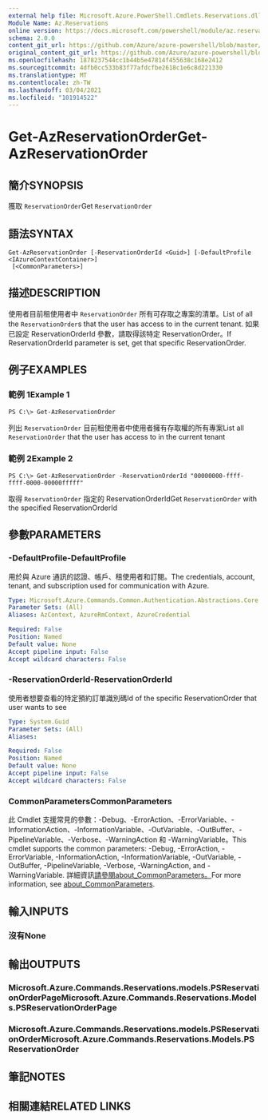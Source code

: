 ```yaml
---
external help file: Microsoft.Azure.PowerShell.Cmdlets.Reservations.dll-Help.xml
Module Name: Az.Reservations
online version: https://docs.microsoft.com/powershell/module/az.reservations/get-azreservationorder
schema: 2.0.0
content_git_url: https://github.com/Azure/azure-powershell/blob/master/src/Reservations/Reservations/help/Get-AzReservationOrder.md
original_content_git_url: https://github.com/Azure/azure-powershell/blob/master/src/Reservations/Reservations/help/Get-AzReservationOrder.md
ms.openlocfilehash: 1878237544cc1b44b5e47814f455638c168e2412
ms.sourcegitcommit: 4dfb0cc533b83f77afdcfbe2618c1e6c8d221330
ms.translationtype: MT
ms.contentlocale: zh-TW
ms.lasthandoff: 03/04/2021
ms.locfileid: "101914522"
---
```

# <span data-ttu-id="6da31-101">Get-AzReservationOrder</span><span class="sxs-lookup"><span data-stu-id="6da31-101">Get-AzReservationOrder</span></span>

## <span data-ttu-id="6da31-102">簡介</span><span class="sxs-lookup"><span data-stu-id="6da31-102">SYNOPSIS</span></span>
<span data-ttu-id="6da31-103">獲取 `ReservationOrder`</span><span class="sxs-lookup"><span data-stu-id="6da31-103">Get `ReservationOrder`</span></span>

## <span data-ttu-id="6da31-104">語法</span><span class="sxs-lookup"><span data-stu-id="6da31-104">SYNTAX</span></span>

```
Get-AzReservationOrder [-ReservationOrderId <Guid>] [-DefaultProfile <IAzureContextContainer>]
 [<CommonParameters>]
```

## <span data-ttu-id="6da31-105">描述</span><span class="sxs-lookup"><span data-stu-id="6da31-105">DESCRIPTION</span></span>
<span data-ttu-id="6da31-106">使用者目前租使用者中 `ReservationOrder` 所有可存取之專案的清單。</span><span class="sxs-lookup"><span data-stu-id="6da31-106">List of all the `ReservationOrder`s that the user has access to in the current tenant.</span></span> <span data-ttu-id="6da31-107">如果已設定 ReservationOrderId 參數，請取得該特定 ReservationOrder。</span><span class="sxs-lookup"><span data-stu-id="6da31-107">If ReservationOrderId parameter is set, get that specific ReservationOrder.</span></span>

## <span data-ttu-id="6da31-108">例子</span><span class="sxs-lookup"><span data-stu-id="6da31-108">EXAMPLES</span></span>

### <span data-ttu-id="6da31-109">範例 1</span><span class="sxs-lookup"><span data-stu-id="6da31-109">Example 1</span></span>
```
PS C:\> Get-AzReservationOrder
```

<span data-ttu-id="6da31-110">列出 `ReservationOrder` 目前租使用者中使用者擁有存取權的所有專案</span><span class="sxs-lookup"><span data-stu-id="6da31-110">List all `ReservationOrder` that the user has access to in the current tenant</span></span>

### <span data-ttu-id="6da31-111">範例 2</span><span class="sxs-lookup"><span data-stu-id="6da31-111">Example 2</span></span>
```
PS C:\> Get-AzReservationOrder -ReservationOrderId "00000000-ffff-ffff-0000-00000fffff"
```

<span data-ttu-id="6da31-112">取得 `ReservationOrder` 指定的 ReservationOrderId</span><span class="sxs-lookup"><span data-stu-id="6da31-112">Get `ReservationOrder` with the specified ReservationOrderId</span></span>

## <span data-ttu-id="6da31-113">參數</span><span class="sxs-lookup"><span data-stu-id="6da31-113">PARAMETERS</span></span>

### <span data-ttu-id="6da31-114">-DefaultProfile</span><span class="sxs-lookup"><span data-stu-id="6da31-114">-DefaultProfile</span></span>
<span data-ttu-id="6da31-115">用於與 Azure 通訊的認證、帳戶、租使用者和訂閱。</span><span class="sxs-lookup"><span data-stu-id="6da31-115">The credentials, account, tenant, and subscription used for communication with Azure.</span></span>

```yaml
Type: Microsoft.Azure.Commands.Common.Authentication.Abstractions.Core.IAzureContextContainer
Parameter Sets: (All)
Aliases: AzContext, AzureRmContext, AzureCredential

Required: False
Position: Named
Default value: None
Accept pipeline input: False
Accept wildcard characters: False
```

### <span data-ttu-id="6da31-116">-ReservationOrderId</span><span class="sxs-lookup"><span data-stu-id="6da31-116">-ReservationOrderId</span></span>
<span data-ttu-id="6da31-117">使用者想要查看的特定預約訂單識別碼</span><span class="sxs-lookup"><span data-stu-id="6da31-117">Id of the specific ReservationOrder that user wants to see</span></span>

```yaml
Type: System.Guid
Parameter Sets: (All)
Aliases:

Required: False
Position: Named
Default value: None
Accept pipeline input: False
Accept wildcard characters: False
```

### <span data-ttu-id="6da31-118">CommonParameters</span><span class="sxs-lookup"><span data-stu-id="6da31-118">CommonParameters</span></span>
<span data-ttu-id="6da31-119">此 Cmdlet 支援常見的參數：-Debug、-ErrorAction、-ErrorVariable、-InformationAction、-InformationVariable、-OutVariable、-OutBuffer、-PipelineVariable、-Verbose、-WarningAction 和 -WarningVariable。</span><span class="sxs-lookup"><span data-stu-id="6da31-119">This cmdlet supports the common parameters: -Debug, -ErrorAction, -ErrorVariable, -InformationAction, -InformationVariable, -OutVariable, -OutBuffer, -PipelineVariable, -Verbose, -WarningAction, and -WarningVariable.</span></span> <span data-ttu-id="6da31-120">詳細資訊[請參閱about_CommonParameters。](http://go.microsoft.com/fwlink/?LinkID=113216)</span><span class="sxs-lookup"><span data-stu-id="6da31-120">For more information, see [about_CommonParameters](http://go.microsoft.com/fwlink/?LinkID=113216).</span></span>

## <span data-ttu-id="6da31-121">輸入</span><span class="sxs-lookup"><span data-stu-id="6da31-121">INPUTS</span></span>

### <span data-ttu-id="6da31-122">沒有</span><span class="sxs-lookup"><span data-stu-id="6da31-122">None</span></span>

## <span data-ttu-id="6da31-123">輸出</span><span class="sxs-lookup"><span data-stu-id="6da31-123">OUTPUTS</span></span>

### <span data-ttu-id="6da31-124">Microsoft.Azure.Commands.Reservations.models.PSReservationOrderPage</span><span class="sxs-lookup"><span data-stu-id="6da31-124">Microsoft.Azure.Commands.Reservations.Models.PSReservationOrderPage</span></span>

### <span data-ttu-id="6da31-125">Microsoft.Azure.Commands.Reservations.models.PSReservationOrder</span><span class="sxs-lookup"><span data-stu-id="6da31-125">Microsoft.Azure.Commands.Reservations.Models.PSReservationOrder</span></span>

## <span data-ttu-id="6da31-126">筆記</span><span class="sxs-lookup"><span data-stu-id="6da31-126">NOTES</span></span>

## <span data-ttu-id="6da31-127">相關連結</span><span class="sxs-lookup"><span data-stu-id="6da31-127">RELATED LINKS</span></span>
